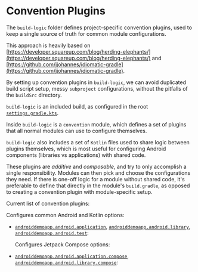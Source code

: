 # Convention Plugins

The `build-logic` folder defines project-specific convention plugins, used to keep a single
source of truth for common module configurations.

This approach is heavily based on
[https://developer.squareup.com/blog/herding-elephants/](https://developer.squareup.com/blog/herding-elephants/)
and
[https://github.com/jjohannes/idiomatic-gradle](https://github.com/jjohannes/idiomatic-gradle).

By setting up convention plugins in `build-logic`, we can avoid duplicated build script setup,
messy `subproject` configurations, without the pitfalls of the `buildSrc` directory.

`build-logic` is an included build, as configured in the root
[`settings.gradle.kts`](../settings.gradle.kts).

Inside `build-logic` is a `convention` module, which defines a set of plugins that all normal
modules can use to configure themselves.

`build-logic` also includes a set of `Kotlin` files used to share logic between plugins themselves,
which is most useful for configuring Android components (libraries vs applications) with shared
code.

These plugins are *additive* and *composable*, and try to only accomplish a single responsibility.
Modules can then pick and choose the configurations they need.
If there is one-off logic for a module without shared code, it's preferable to define that directly
in the module's `build.gradle`, as opposed to creating a convention plugin with module-specific
setup.

Current list of convention plugins:

  Configures common Android and Kotlin options:
- [`androiddemoapp.android.application`](convention/src/main/kotlin/AndroidApplicationConventionPlugin.kt),
  [`androiddemoapp.android.library`](convention/src/main/kotlin/AndroidLibraryConventionPlugin.kt),
  [`androiddemoapp.android.test`](convention/src/main/kotlin/AndroidTestConventionPlugin.kt):

  Configures Jetpack Compose options:
- [`androiddemoapp.android.application.compose`](convention/src/main/kotlin/AndroidApplicationComposeConventionPlugin.kt),
  [`androiddemoapp.android.library.compose`](convention/src/main/kotlin/AndroidLibraryComposeConventionPlugin.kt):
